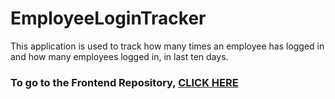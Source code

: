 # EmployeeLoginTracker
This application is used to track how many times an employee has logged in and how many employees logged in, in last ten days.

### To go to the Frontend Repository, [CLICK HERE](https://github.com/Deepbaran/EmployeeLoginTracker-UI.git)
